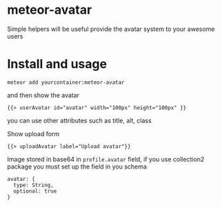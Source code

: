# meteor-avatar

Simple helpers will be useful provide the avatar system to your awesome users

# Install and usage
```
meteor add yourcontainer:meteor-avatar
```

and then show the avatar
```
{{> userAvatar id="avatar" width="100px" height="100px" }}
```
you can use other attributes such as title, alt, class

Show upload form
```
{{> uploadAvatar label="Upload avatar"}}
```

Image stored in base64 in `profile.avatar` field, if you use collection2 package you must set up the field in you schema
```
avatar: {
  type: String,
  optional: true
}
```
